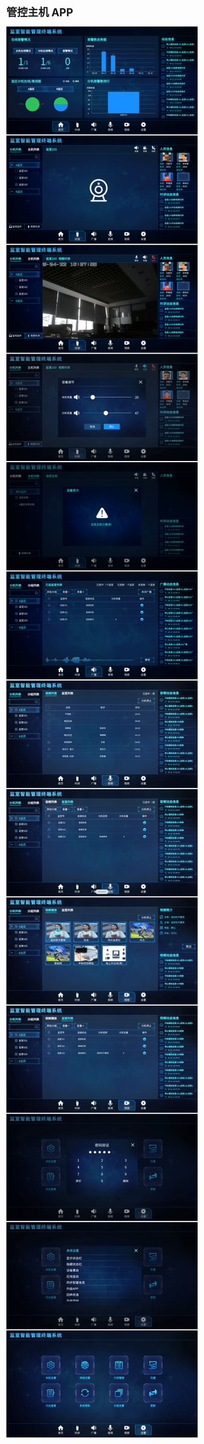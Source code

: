 # 管控主机 APP

<img src="./images/home.png" alt="home">
<img src="./images/intercom_1.png" alt="intercom_1">
<img src="./images/intercom_2.png" alt="intercom_2">
<img src="./images/intercom_3.png" alt="intercom_3">
<img src="./images/intercom_4.png" alt="intercom_4">
<img src="./images/radio.png" alt="radio">
<img src="./images/audio_1.png" alt="audio_1">
<img src="./images/audio_2.png" alt="audio_2">
<img src="./images/video_1.png" alt="video_1">
<img src="./images/video_2.png" alt="video_2">
<img src="./images/setting_1.png" alt="setting_1">
<img src="./images/setting_2.png" alt="setting_2">
<img src="./images/setting_3.png" alt="setting_3">
